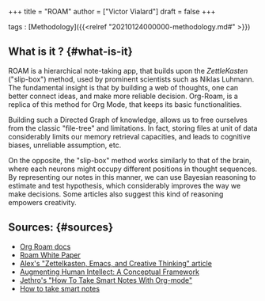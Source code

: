 +++
title = "ROAM"
author = ["Victor Vialard"]
draft = false
+++

tags
: [Methodology]({{<relref "20210124000000-methodology.md#" >}})


## What is it ? {#what-is-it}

ROAM is a hierarchical note-taking app, that builds upon the _ZettleKasten_ ("slip-box") method, used by prominent scientists such as Niklas Luhmann. The fundamental insight is that by building a web of thoughts, one can better connect ideas, and make more reliable decision. Org-Roam, is a replica of this method for Org Mode, that keeps its basic functionalities.

Building such a Directed Graph of knowledge, allows us to free ourselves from the classic "file-tree" and limitations. In fact, storing files at unit of data considerably limits our memory retrieval capacities, and leads to cognitive biases, unreliable assumption, etc.

On the opposite, the "slip-box" method works similarly to that of the brain, where each neurons might occupy different positions in thought sequences. By representing our notes in this manner, we can use Bayesian reasoning to estimate and test hypothesis, which considerably improves the way we make decisions. Some articles also suggest this kind of reasoning empowers creativity.


## Sources: {#sources}

-   [Org Roam docs](https://www.orgroam.com/manual.html)
-   [Roam White Paper](https://roamresearch.com/#/app/help/page/Vu1MmjinS)
-   [Alex's "Zettelkasten, Emacs, and Creative Thinking" article](https://www.alexkehayias.com/essays/zettelkasten-setup/)
-   [Augmenting Human Intellect: A Conceptual Framework ](https://www.dougengelbart.org/content/view/138)
-   [Jethro's "How To Take Smart Notes With Org-mode"](https://blog.jethro.dev/posts/how%5Fto%5Ftake%5Fsmart%5Fnotes%5Forg/)
-   [How to take smart notes](https://takesmartnotes.com)


